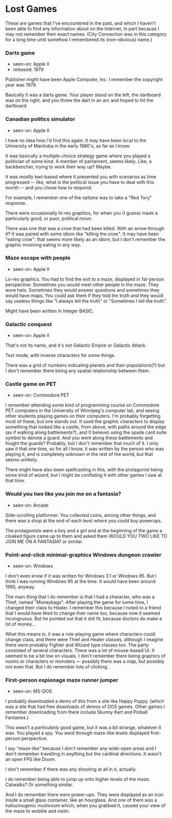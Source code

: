 Lost Games
==========

These are games that I've encountered in the past, and which I haven't been
able to find any information about on the Internet, in part because I may
not remember their exact names.  (City Connection was in this category for
a long time until somehow I remembered its (non-obvious) name.)

### Darts game

*   seen-on: Apple II
*   released: 1979

Publisher might have been Apple Computer, Inc.  I remember the copyright
year was 1979.

Basically it was a darts game.  Your player stood on the left, the
dartboard was on the right, and you threw the dart in an arc and hoped
to hit the dartboard.

### Canadian politics simulator

*   seen-on: Apple II

I have no idea how I'd find this again.  It may have been local to
the University of Manitoba in the early 1980's, as far as I know.

It was basically a multiple-choice strategy game where you played a
politician of some kind.  A member of parliament, seems likely.
Like, a backbencher, trying to work their way up?  Maybe.

It was mostly text-based where it presented you with scenarios
as time progressed -- like, what is the political issue you have
to deal with this month -- and you chose how to respond.

For example, I remember one of the options was to take a
"Red Tory" response.

There were occasionally hi-res graphics, for when you (I guess) made a
particularly good, or poor, political move.

There was one that was a crow that had been killed.  With an arrow
through it?  It was paired with some idiom like "killing the crow".
It may have been "eating crow"; that seems more likely as an idiom,
but I don't remember the graphic involving eating in any way.

### Maze escape with people

*   seen-on: Apple II

Lo-res graphics.  You had to find the exit to a maze, displayed
in 1st-person perspective.  Sometimes you would meet other people
in the maze.  They wore hats.  Sometimes they would answer questions
and sometimes they would have maps.  You could ask them if they
told the truth and they would say useless things like "I always
tell the truth" or "Sometimes I tell the truth".

Might have been written in Integer BASIC.

### Galactic conquest

*   seen-on: Apple II

That's not its name, and it's not Galactic Empire or Galactic Attack.

Text mode, with inverse characters for some things.

There was a grid of numbers indicating planets and their populations(?)
but I don't remember there being any spatial relationship between them.

### Castle game on PET

*   seen-on: Commodore PET

I remember attending some kind of programming course on Commodore PET
computers in the University of Winnipeg's computer lab, and seeing
other students playing games on their computers.  I'm probably
forgetting most of these, but one stands out.  It used the graphic
characters to display something that looked like a castle, from
above, with paths around the edge (as if walking along battlements?),
and (I believe) using the spade card suite symbol to denote a guard.
And you went along these battlements and fought the guards?  Probably,
but I don't remember that much of it.  I only saw it that one time,
so for all I know, it was written by the person who was playing it,
and is completely unknown in the rest of the world, but that seems
unlikely.

There might have also been spellcasting in this, with the protagonist
being some kind of wizard, but I might be conflating it with other
games I saw at that time.

### Would you two like you join me on a fantasia?

*   seen-on: Arcade

Side-scrolling platformer.  You collected coins, among other
things, and there was a shop at the end of each level where
you could buy powerups.

The protagonists were a boy and a girl and at the beginning
of the game a cloaked figure came up to them and asked them
WOULD YOU TWO LIKE TO JOIN ME ON A FANTASIA? or similar.

### Point-and-click minimal-graphics Windows dungeon crawler

*   seen-on: Windows

I don't even know if it was written for Windows 3.1 or
Windows 95.  But I think I was running Windows 95 at the
time.  It would have been around 1995, anyway.

The main thing that I do remember is that I had a character,
who was a Thief, named "Moneybags".  After playing the game
for some time, I changed their class to Healer.  I remember
this because I noted to a friend that I would have liked to
change their name too, because now it seemed incongruous.
But he pointed out that it still fit, because doctors do
make a lot of money...

What this means is, it was a role-playing game where
characters could change class, and there were Thief and
Healer classes, although I imagine there were probably
Fighter and Wizard type classes too.  The party consisted
of several characters.  There was a lot of mouse-based
UI.  It seemed to be a bit low on visuals.  I don't
remember there being graphics of rooms or characters or
monsters — possibly there was a map, but possibly not
even that.  But I do remember lots of clicking.

### First-person espionage maze runner jumper

*   seen-on: MS-DOS

I probably downloaded a demo of this from a site like
Happy Puppy.  (which was a site that had free downloads
of demos of DOS games.  Other games I remember downloading
from there include Skunny Kart and Pinball Fantasies.)

This wasn't a *particularly* good game, but it was a bit
strange, whatever it was.  You played a spy.  You went
through maze-like levels displayed first-person perspective.

I say "maze-like" because I don't remember any wide-open
areas and I don't remember travelling in anything but the
cardinal directions.  It wasn't an open FPS like Doom.

I don't remember if there was any shooting at all in it,
actually.

I do remember being able to jump up onto higher levels
of the maze.  Catwalks?  Or something similar.

And I do remember there were power-ups.  They were displayed
as an icon inside a small glass container, like an hourglass.
And one of them was a hallucinogenic mushroom which, when
you grabbed it, caused your view of the maze to wobble and
swim.
